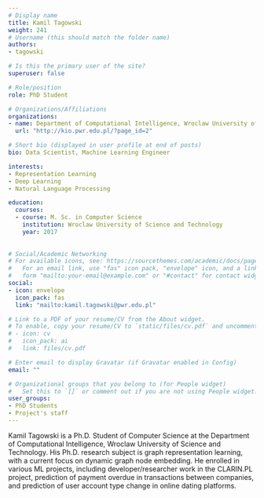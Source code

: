```yaml
---
# Display name
title: Kamil Tagowski
weight: 241
# Username (this should match the folder name)
authors:
- tagowski

# Is this the primary user of the site?
superuser: false

# Role/position
role: PhD Student

# Organizations/Affiliations
organizations:
- name: Department of Computational Intelligence, Wroclaw University of Science and Technology
  url: "http://kio.pwr.edu.pl/?page_id=2"

# Short bio (displayed in user profile at end of posts)
bio: Data Scientist, Machine Learning Engineer

interests:
- Representation Learning
- Deep Learning
- Natural Language Processing

education:
  courses:
  - course: M. Sc. in Computer Science
    institution: Wroclaw University of Science and Technology
    year: 2017
    
    
# Social/Academic Networking
# For available icons, see: https://sourcethemes.com/academic/docs/page-builder/#icons
#   For an email link, use "fas" icon pack, "envelope" icon, and a link in the
#   form "mailto:your-email@example.com" or "#contact" for contact widget.
social:
- icon: envelope
  icon_pack: fas
  link: "mailto:kamil.tagowski@pwr.edu.pl"

# Link to a PDF of your resume/CV from the About widget.
# To enable, copy your resume/CV to `static/files/cv.pdf` and uncomment the lines below.
# - icon: cv
#   icon_pack: ai
#   link: files/cv.pdf

# Enter email to display Gravatar (if Gravatar enabled in Config)
email: ""

# Organizational groups that you belong to (for People widget)
#   Set this to `[]` or comment out if you are not using People widget.
user_groups:
- PhD Students
- Project's staff
---
```

Kamil Tagowski is a Ph.D. Student of Computer Science at the Department of Computational Intelligence, Wroclaw University of Science and Technology. His Ph.D. research subject is graph representation learning, with a current focus on dynamic graph node embedding. He enrolled in various ML projects, including developer/researcher work in the CLARIN.PL project, prediction of payment overdue in transactions between companies, and prediction of user account type change in online dating platforms.